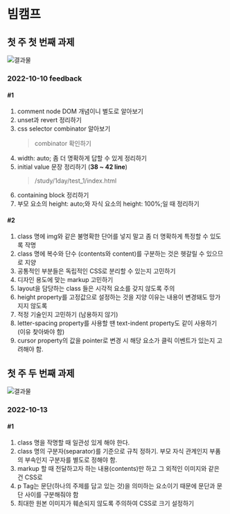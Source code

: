 # 빔캠프
## 첫 주 첫 번째 과제 
![결과물](https://user-images.githubusercontent.com/59129553/195994726-8cb1fec8-3b14-4961-8eab-aa595077118f.png)
### 2022-10-10 feedback
#### #1
1. comment node DOM 개념이니 별도로 알아보기   
2. unset과 revert 정리하기    
3. css selector combinator 알아보기    
    > combinator 확인하기
4. width: auto; 좀 더 명확하게 답할 수 있게 정리하기
5. initial value 문장 정리하기 (__38 ~ 42 line__)   
    > /study/1day/test_1/index.html 
6. containing block 정리하기
7. 부모 요소의 height: auto;와 자식 요소의 height: 100%;일 때 정리하기

#### #2
1. class 명에 img와 같은 불명확한 단어를 넣지 말고 좀 더 명확하게 특정할 수 있도록 작명
2. class 명에 복수와 단수 (contents와 content)를 구분하는 것은 헷갈릴 수 있으므로 지양
3. 공통적인 부분들은 독립적인 CSS로 분리할 수 있는지 고민하기
4. 디자인 용도에 맞는 markup 고민하기
5. layout을 담당하는 class 들은 시각적 요소를 갖지 않도록 주의
6. height property를 고정값으로 설정하는 것을 지양 이유는 내용이 변경돼도 망가지지 않도록
7. 적정 기술인지 고민하기 (남용하지 않기)
8. letter-spacing property를 사용할 땐 text-indent property도 같이 사용하기 (이유 찾아봐야 함)
9. cursor property의 값을 pointer로 변경 시 해당 요소가 클릭 이벤트가 있는지 고려해야 함.

## 첫 주 두 번째 과제
![결과물](https://user-images.githubusercontent.com/59129553/195995187-33cb85be-abe2-47c2-ab53-acc99b4f8833.png)
### 2022-10-13
#### #1
1. class 명을 작명할 때 일관성 있게 해야 한다.
2. class 명의 구분자(separator)를 기준으로 규칙 정하기. 부모 자식 관계인지 부품의 부속인지 구분자를 별도로 정해야 함.
3. markup 할 때 전달하고자 하는 내용(contents)만 하고 그 외적인 이미지와 같은 건 CSS로
4. p Tag는 문단(하나의 주제를 담고 있는 것)을 의미하는 요소이기 때문에 문단과 문단 사이를 구분해줘야 함
5. 최대한 원본 이미지가 훼손되지 않도록 주의하여 CSS로 크기 설정하기
